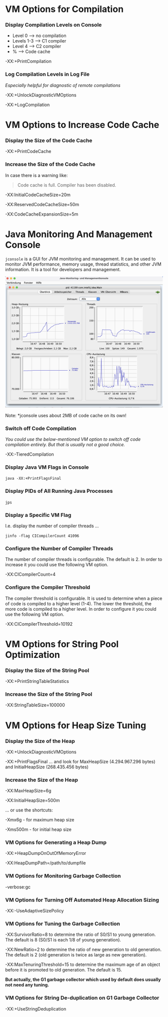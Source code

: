 # VM Options for Compilation

### Display Compilation Levels on Console
* Level 0 --> no compilation
* Levels 1-3 --> C1 compiler
* Level 4 --> C2 compiler
* % --> Code cache

-XX:+PrintCompilation


### Log Compilation Levels in Log File
*Especially helpful for diagnostic of remote compilations*

-XX:+UnlockDiagnosticVMOptions

-XX:+LogCompilation

# VM Options to Increase Code Cache

### Display the Size of the Code Cache
-XX:+PrintCodeCache

### Increase the Size of the Code Cache
In case there is a warning like: 

> Code cache is full. Compiler has been disabled.

-XX:InitialCodeCacheSize=20m

-XX:ReservedCodeCacheSize=50m

-XX:CodeCacheExpansionSize=5m

# Java Monitoring And Management Console

`jconsole` is a GUI for JVM monitoring and management. It can be used to monitor JVM performance, memory usage, thread statistics, and other JVM information. It is a tool for developers and management.

![jconsole](jconsole.png)

Note: *jconsole uses about 2MB of code cache on its own!

### Switch off Code Compilation

*You could use the below-mentioned VM option to switch off code compilation entirely. But that is usually not a good choice.*

-XX:-TieredCompilation

### Display Java VM Flags in Console

`java -XX:+PrintFlagsFinal`

### Display PIDs of All Running Java Processes

`jps`   

### Display a Specific VM Flag

I.e. display the number of compiler threads ...

`jinfo -flag CICompilerCount 41096`

### Configure the Number of Compiler Threads

The number of compiler threads is configurable. The default is 2. In order to increase it you could use the following VM option.

-XX:CICompilerCount=4

### Configure the Compiler Threshold
The compiler threshold is configurable. It is used to determine when a piece of code is compiled to a higher level (1-4). The lower the threshold, the more code is compiled to a higher level. In order to configure it you could use the following VM option.

-XX:CICompilerThreshold=10192


# VM Options for String Pool Optimization

### Display the Size of the String Pool

-XX:+PrintStringTableStatistics

### Increase the Size of the String Pool

-XX:StringTableSize=100000

# VM Options for Heap Size Tuning

### Display the Size of the Heap

-XX:+UnlockDiagnosticVMOptions

-XX:+PrintFlagsFinal 
... and look for MaxHeapSize (4.294.967.296 bytes) and InitialHeapSize (268.435.456 bytes)

### Increase the Size of the Heap

-XX:MaxHeapSize=6g

-XX:InitialHeapSize=500m

... or use the shortcuts:

-Xmx6g - for maximum heap size

-Xms500m - for initial heap size

### VM Options for Generating a Heap Dump

-XX:+HeapDumpOnOutOfMemoryError

-XX:HeapDumpPath=/path/to/dumpfile

### VM Options for Monitoring Garbage Collection

-verbose:gc

### VM Options for Turning Off Automated Heap Allocation Sizing

-XX:-UseAdaptiveSizePolicy

### VM Options for Tuning the Garbage Collection

-XX:SurvivorRatio=8 to determine the ratio of S0/S1 to young generation. The default is 8 (S0/S1 is each 1/8 of young generation).

-XX:NewRatio=2 to determine the ratio of new generation to old generation. The default is 2 (old generation is twice as large as new generation).

-XX:MaxTenuringThreshold=15 to determine the maximum age of an object before it is promoted to old generation. The default is 15.

**But actually, the G1 garbage collector which used by default does usually not need any tuning.**

### VM Options for String De-duplication on G1 Garbage Collector

-XX:+UseStringDeduplication
